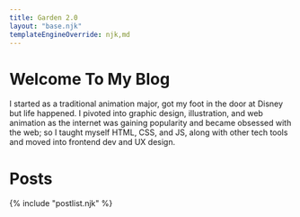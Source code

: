 ```yaml
---
title: Garden 2.0
layout: "base.njk"
templateEngineOverride: njk,md
---
```


<h1 class="post-h1">Welcome To My Blog</h1>

I started as a traditional animation major, got my foot in the door at Disney but life happened. I pivoted into graphic design, illustration, and web animation as the internet was gaining popularity and became obsessed with the web; so I taught myself HTML, CSS, and JS, along with other tech tools and moved into frontend dev and UX design.

<h1>Posts</h1>


{% include "postlist.njk" %}